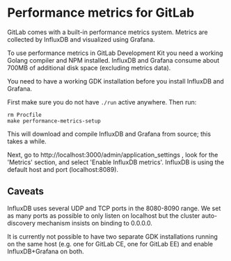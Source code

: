 # Performance metrics for GitLab

GitLab comes with a built-in performance metrics system. Metrics are
collected by InfluxDB and visualized using Grafana.

To use performance metrics in GitLab Development Kit you need a working
Golang compiler and NPM installed. InfluxDB and Grafana consume about
700MB of additional disk space (excluding metrics data).

You need to have a working GDK installation before you install InfluxDB
and Grafana.

First make sure you do not have `./run` active anywhere. Then run:

    rm Procfile
    make performance-metrics-setup

This will download and compile InfluxDB and Grafana from source; this
takes a while.

Next, go to http://localhost:3000/admin/application\_settings , look for
the 'Metrics' section, and select 'Enable InfluxDB metrics'. InfluxDB is
using the default host and port (localhost:8089).

## Caveats

InfluxDB uses several UDP and TCP ports in the 8080-8090 range. We set
as many ports as possible to only listen on localhost but the cluster
auto-discovery mechanism insists on binding to 0.0.0.0.

It is currently not possible to have two separate GDK installations
running on the same host (e.g. one for GitLab CE, one for GitLab EE) and
enable InfluxDB+Grafana on both.

